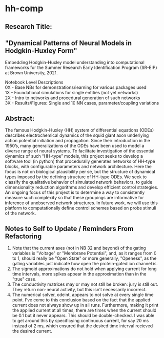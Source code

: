 # hh-comp
## Research Title: 
## "Dynamical Patterns of Neural Models in Hodgkin-Huxley Form"
Embedding Hodgkin-Huxley model understanding into computational frameworks for the Summer Research Early Identification Program (SR-EIP) at Brown University, 2021.

Notebook Level Descriptions <br/>
0X - Base NBs for demonstrations/learning for various packages used <br/>
1X - Foundational simulations for single entities (not yet networks) <br/>
2X - Intro to networks and procedural generation of such networks <br/>
3X - Results/Figures: Single and 10 NN cases, parameter/coupling variations <br/>

## Abstract:
The famous Hodgkin-Huxley (HH) system of differential equations (ODEs) describes electrochemical dynamics of the squid giant axon underlying action potential initiation and propagation. Since their introduction in the 1950’s, many generalizations of the ODEs have been used to model a diverse range of neural systems. To facilitate investigation of the essential dynamics of such “HH-type” models, this project seeks to develop a software tool (in python) that procedurally generates networks of HH-type blocks, with configurable parameters and network architecture. Here the focus is not on biological plausibility per se, but the structure of dynamical types imposed by the defining structure of HH-type ODEs. We seek to classify the qualitative behavior of simulated network behaviors, to guide dimensionality reduction algorithms and develop efficient control strategies. An ongoing focus of this project is to determine a way to consistently measure such complexity so that these groupings are informative for inference of unobserved network structures. In future work, we will use this platform to computationally define control schemes based on probe stimuli of the network.

## Notes to Self to Update / Reminders From Refactoring
1. Note that the current axes (not in NB 32 and beyond) of the gating variables is "Voltage" or "Membrane Potential", and, as it ranges from 0 to 1, should really be "Open State" or more generally, "Openess", as the gating variables just indicate how open the protein-gated ion channel is.
2. The sigmoid approximations do not hold when applying current for long time intervals, more spikes appear in the approximation than in the "true" case.
3. The conductivity matrices may or may not still be broken: jury is still out.  They return non-neural activity, but this isn't necessarily incorrect.
4. The numerical solver, odeint, appears to not solve at every single time point.  I've come to this conclusion based on the fact that the applied current does not always show up in all runs.  Furthermore, making it print the applied current at all times, there are times when the current should be 0.1 but it never appears.  This should be double-checked.  I was able to get around this by specificying continuous current, for say 20 ms instead of 2 ms, which ensured that the desired time interval recieved the desired current.
